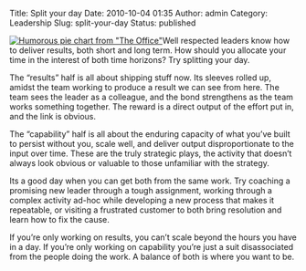 Title: Split your day
Date: 2010-10-04 01:35
Author: admin
Category: Leadership
Slug: split-your-day
Status: published

[![Humorous pie chart from "The
Office"](http://www.jeffsidea.com/wp-content/uploads/2010/10/Jim-s-Pie-Chart-the-office-8474302-2131-1585-300x223.jpg)](http://www.jeffsidea.com/wp-content/uploads/2010/10/Jim-s-Pie-Chart-the-office-8474302-2131-1585-e1419559677845.jpg)Well
respected leaders know how to deliver results, both short and long term.
How should you allocate your time in the interest of both time horizons?
Try splitting your day.

The “results” half is all about shipping stuff now. Its sleeves rolled
up, amidst the team working to produce a result we can see from here.
The team sees the leader as a colleague, and the bond strengthens as the
team works something together. The reward is a direct output of the
effort put in, and the link is obvious.

The “capability” half is all about the enduring capacity of what you’ve
built to persist without you, scale well, and deliver output
disproportionate to the input over time. These are the truly strategic
plays, the activity that doesn’t always look obvious or valuable to
those unfamiliar with the strategy.

Its a good day when you can get both from the same work. Try coaching a
promising new leader through a tough assignment, working through a
complex activity ad-hoc while developing a new process that makes it
repeatable, or visiting a frustrated customer to both bring resolution
and learn how to fix the cause.

If you’re only working on results, you can’t scale beyond the hours you
have in a day. If you’re only working on capability you’re just a suit
disassociated from the people doing the work. A balance of both is where
you want to be.
